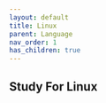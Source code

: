 ```yaml
---
layout: default
title: Linux
parent: Language
nav_order: 1
has_children: true
---
```


## Study For Linux
